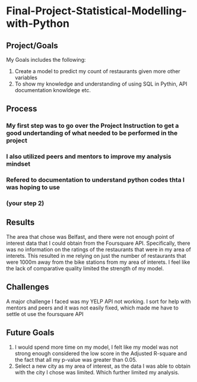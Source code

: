 # Final-Project-Statistical-Modelling-with-Python

## Project/Goals
My Goals includes the following:
1. Create a model to predict my count of restaurants given more other variables
2. To show my knowledge and understanding of using SQL in Pythin, API documentation knowldege etc.

## Process
### My first step was to go over the Project Instruction to get a good undertanding of what needed to be performed in the project
### I also utilized peers and mentors to improve my analysis mindset 
### Refered to documentation to understand python codes thta I was hoping to use
### (your step 2)

## Results
 The area that chose was Belfast, and there were not enough point of interest data that I could obtain from the Foursquare API. Specifically, there was no information on the ratings of the restaurants that were in my area of interets. This resulted in me relying on just the number of restaurants that were 1000m away from the bike stations from my area of interets. I feel like the lack of comparative quality limited the strength of my model.

## Challenges 
A major challenge I faced was my YELP API not working. I sort for help with mentors and peers and it was not easily fixed, which made me have to settle ot use the foursquare API

## Future Goals
1. I would spend more time on my model, I felt like my model was not strong enough considered the low score in the Adjusted R-square and the fact that all my p-value was greater than 0.05.
2. Select a new city as my area of interest, as the data I was able to obtain with the city I chose was limited. Which further limited my analysis.
